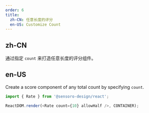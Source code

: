 ```yaml
---
order: 6
title:
  zh-CN: 任意长度的评分
  en-US: Customize Count
---
```


## zh-CN

通过指定 `count` 来打造任意长度的评分组件。

## en-US

Create a score component of any total count by specifying `count`.

```js
import { Rate } from '@sensoro-design/react';

ReactDOM.render(<Rate count={10} allowHalf />, CONTAINER);
```
